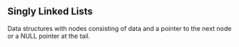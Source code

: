 ## Singly Linked Lists
Data structures with nodes consisting of data and a pointer to the next node or a NULL pointer at the tail.
